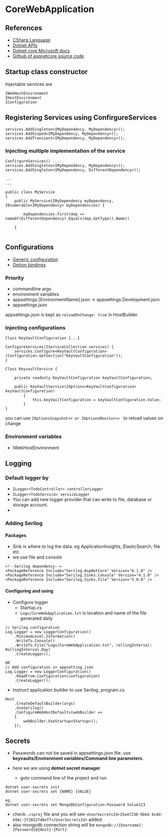 ﻿# CoreWebApplication

## References
- [CSharp Language](https://learn.microsoft.com/en-us/dotnet/csharp/)
- [Dotnet APIs](https://learn.microsoft.com/en-us/dotnet/api/)
- [Dotnet core Microsoft docs](https://docs.microsoft.com/en-us/aspnet/core/fundamentals/?view=aspnetcore-5.0&tabs=windows)
- [Github of aspnetcore source code](https://github.com/dotnet/aspnetcore)

## Startup class constructor

Injectable services are
```
IWebHostEnvironment
IHostEnvironment
IConfiguration
```

## Registering Services using ConfirgureServices

```
services.AddSingleton<IMyDependency, MyDependency>();
services.AddScoped<IMyDependency, MyDependency>();
services.AddTransient<IMyDependency, MyDependency>();
```

### Injecting multiple implementation of the service

```
ConfirgureServices() ....
services.AddSingleton<IMyDependency, MyDependency>();
services.AddSingleton<IMyDependency, DifferentDependency>();

...
...

public class MyService
{
    public MyService(IMyDependency myDependency, IEnumerable<IMyDependency> myDependencies) {

        myDependencies.First(dep => nameOf(DifferentDependency).Equals(dep.GetType().Name))   

    }


```
## Configurations

- [Generic configuration](https://docs.microsoft.com/en-us/aspnet/core/fundamentals/configuration/?view=aspnetcore-5.0#evcp)
- [Option bindings](https://docs.microsoft.com/en-us/aspnet/core/fundamentals/configuration/options?view=aspnetcore-5.0#ios)

### Priority
 -  commandline args
 -  environment variables
 -  appsettings.[EnvironmentName].json -> appsettings.Development.json
 -  appsettings.json

appsettings.json is kept as `reloadOnChange: true` in HostBuilder

### Injecting configurations

```
Class KeyVaultConfiguration {...}

ConfigureServices(IServiceCollection services) {
    services.Configure<KeyVaultConfiguration>(Configuration.GetSection("KeyVaultConfiguration"));
}

Class KeyvaultService {

    private readonly KeyVaultConfiguration keyVaultConfiguration;

    public KeyVaultService(IOptions<KeyVaultConfiguration> keyVaultConfiguration)
        {
            this.keyVaultConfiguration = keyVaultConfiguration.Value;   
        }
}
```
you can use `IOptionsSnapshot<> or IOptionsMonitor<> ` to reload values on change

### Environment variables
- IWebHostEnvironment 

## Logging

### Default logger by
- `ILogger<TodoController> controllerLogger`
- `ILogger<TodoService> serviceLogger`
- You can add new logger provider that can write to file, database or storage account.
- 
### Adding Serilog

#### Packages
- Sink is where to log the data. eg ApplicationInsights, ElasticSearch, file etc
- we use file and console

```
<!--Serilog dependency-->
<PackageReference Include="Serilog.AspNetCore" Version="6.1.0" />
<PackageReference Include="Serilog.Sinks.Console" Version="4.1.0" />
<PackageReference Include="Serilog.Sinks.File" Version="5.0.0" />
```

#### Configuring and using

- Configure logger
  - Startup.cs
  - `Logs/CoreWebApplication.txt` is location and name of the file generated daily
```
// Serilog configuration
Log.Logger = new LoggerConfiguration()
    .MinimumLevel.Information()
    .WriteTo.Console()
    .WriteTo.File("Logs/CoreWebApplication.txt", rollingInterval: RollingInterval.Day)
    .CreateLogger();

OR
// Add configuration in appsetting.json 
Log.Logger = new LoggerConfiguration()
    .ReadFrom.Configuration(configuration)
    .CreateLogger();
```

- Instruct application builder to use Serilog, program.cs
```
Host
    .CreateDefaultBuilder(args)
    .UseSerilog()
    .ConfigureWebHostDefaults(webBuilder =>
    {
        webBuilder.UseStartup<Startup>();
    });
```

## Secrets

- Passwords can not be saved in appsettings.json file. use **keyvaults/Environment variables/Command line parameters**. 
- here we are using **dotnet secret manager**

  - goto command line of the project and run

```
dotnet user-secrets init
dotnet user-secrets set {NAME} {VALUE}

eg.
dotnet user-secrets set MongoDbConfiguration:Password Value123
```

- check `.csproj` file and you will see `<UserSecretsId>15e47230-9b6d-4cdd-b94c-372652746ef7</UserSecretsId>` added.</br>
- also mongodb connection string will be `mongodb://{Username}:{Password}@{Host}:{Port}`


